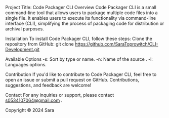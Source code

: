 Project Title: Code Packager CLI
Overview
Code Packager CLI is a small command-line tool that allows users to package multiple code files into a single file. It enables users to execute its functionality via command-line interface (CLI), 
simplifying the process of packaging code for distribution or archival purposes.

Installation
To install Code Packager CLI, follow these steps:
Clone the repository from GitHub: git clone https://github.com/SaraToprowitch/CLI-Development.git

Available Options
-s: Sort by type or name.
-n: Name of the source .
-l: Languages options.

Contribution
If you'd like to contribute to Code Packager CLI, feel free to open an issue or submit a pull request on GitHub. Contributions, suggestions, and feedback are welcome!

Contact
For any inquiries or support, please contact s0534107064@gmail.com .

Copyright © 2024 Sara
